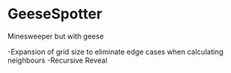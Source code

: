 # GeeseSpotter
Minesweeper but with geese

-Expansion of grid size to eliminate edge cases when calculating neighbours
-Recursive Reveal
